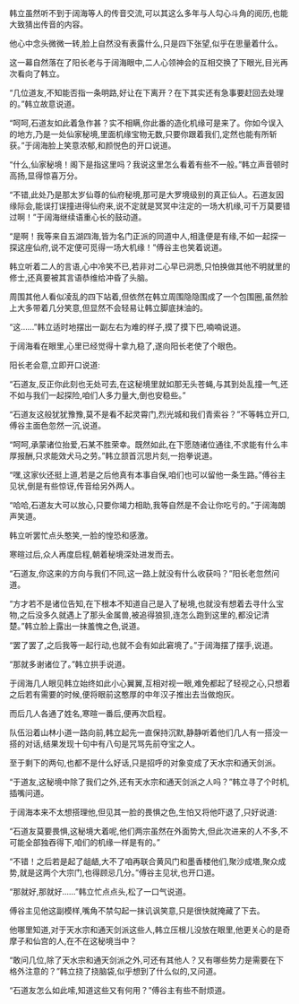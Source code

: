 
韩立虽然听不到于阔海等人的传音交流,可以其这么多年与人勾心斗角的阅历,也能大致猜出传音的内容。

他心中念头微微一转,脸上自然没有表露什么,只是四下张望,似乎在思量着什么。

这一幕自然落在了阳长老与于阔海眼中,二人心领神会的互相交换了下眼光,目光再次看向了韩立。

“几位道友,不知能否指一条明路,好让在下离开？在下其实还有急事要赶回去处理的。”韩立故意说道。

“呵呵,石道友如此着急作甚？实不相瞒,你此番的造化机缘可是来了。你如今误入的地方,乃是一处仙家秘境,里面机缘宝物无数,只要你跟着我们,定然也能有所斩获。”于阔海脸上笑意浓郁,和颜悦色的开口说道。

“什么,仙家秘境！阁下是指这里吗？我说这里怎么看着有些不一般。”韩立声音顿时高扬,显得惊喜万分。

“不错,此处乃是那太岁仙尊的仙府秘境,那可是大罗境级别的真正仙人。石道友因缘际会,能误打误撞进得仙府来,说不定就是冥冥中注定的一场大机缘,可千万莫要错过啊！”于阔海继续语重心长的鼓动道。

“是啊！我等来自五湖四海,皆为名门正派的同道中人,相逢便是有缘,不如一起探一探这座仙府,说不定便可觅得一场大机缘！”傅谷主也笑着说道。

韩立听着二人的言语,心中冷笑不已,若非对二心早已洞悉,只怕换做其他不明就里的修士,还真要被其言语恭维给冲昏了头脑。

周围其他人看似凌乱的四下站着,但依然在韩立周围隐隐围成了一个包围圈,虽然脸上大多带着几分笑意,但显然不会轻易让韩立脚底抹油的。

“这……”韩立适时地摆出一副左右为难的样子,摸了摸下巴,喃喃说道。

于阔海看在眼里,心里已经觉得十拿九稳了,遂向阳长老使了个眼色。

阳长老会意,立即开口说道:

“石道友,反正你此刻也无处可去,在这秘境里就如那无头苍蝇,与其到处乱撞一气,还不如与我们一起探险,咱们人多力量大,倒也安稳些。”

“石道友这般犹犹豫豫,莫不是看不起灵霄门,烈光城和我们青索谷？”不等韩立开口,傅谷主面色忽然一沉,说道。

“呵呵,承蒙诸位抬爱,石某不胜荣幸。既然如此,在下愿随诸位通往,不求能有什么丰厚报酬,只求能效犬马之劳。”韩立颔首沉思片刻,一抱拳说道。

“嘿,这家伙还挺上道,若是之后他真有本事自保,咱们也可以留他一条生路。”傅谷主见状,倒是有些惊讶,传音给另外两人。

“哈哈,石道友大可以放心,只要你竭力相助,我等自然是不会让你吃亏的。”于阔海朗声笑道。

韩立听罢忙点头憨笑,一脸的惶恐和感激。

寒暄过后,众人再度启程,朝着秘境深处进发而去。

“石道友,你这来的方向与我们不同,这一路上就没有什么收获吗？”阳长老忽然问道。

“方才若不是诸位告知,在下根本不知道自己是入了秘境,也就没有想着去寻什么宝物,之后没多久就遇上了那头金属兽,被追得狼狈,连怎么跑到这里的,都没记清楚。”韩立脸上露出一抹羞愧之色,说道。

“罢了罢了,之后我等一起行动,也就不会有如此窘境了。”于阔海摆了摆手,说道。

“那就多谢诸位了。”韩立拱手说道。

于阔海几人眼见韩立始终如此小心翼翼,互相对视一眼,难免都起了轻视之心,只想着之后若有需要的时候,便将眼前这憨厚的中年汉子推出去当做炮灰。

而后几人各通了姓名,寒暄一番后,便再次启程。

队伍沿着山林小道一路向前,韩立起先一直保持沉默,静静听着他们几人有一搭没一搭的对话,结果发现十句中有八句是咒骂先前夺宝之人。

至于剩下的两句,也都不是什么好话,只是招呼的对象变成了天水宗和通天剑派。

“于道友,这秘境中除了我们之外,还有天水宗和通天剑派之人吗？”韩立寻了个时机,插嘴问道。

于阔海本来不太想搭理他,但见其一脸的畏惧之色,生怕又将他吓退了,只好说道:

“石道友莫要畏惧,这秘境大着呢,他们两宗虽然在外面势大,但此次进来的人不多,不可能全部独吞得下,咱们的机缘一样是有的。”

“不错！之后若是起了龃龉,大不了咱再联合黄风门和墨香楼他们,聚沙成塔,聚众成势,就是这两个大宗门,也得顾忌几分。”傅谷主见状,也开口道。

“那就好,那就好……”韩立忙点点头,松了一口气说道。

傅谷主见他这副模样,嘴角不禁勾起一抹讥讽笑意,只是很快就掩藏了下去。

他哪里知道,对于天水宗和通天剑派这些人,韩立压根儿没放在眼里,他更关心的是奇摩子和仙宫的人,在不在这秘境当中？

“敢问几位,除了天水宗和通天剑派之外,可还有其他人？又有哪些势力是需要在下格外注意的？”韩立挠了挠脑袋,似乎想到了什么似的,又问道。

“石道友怎么如此嗦,知道这些又有何用？”傅谷主有些不耐烦道。